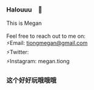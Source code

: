 
<!--
**lelemegan/lelemegan** is a ✨ _special_ ✨ repository because its `README.md` (this file) appears on your GitHub profile.

Here are some ideas to get you started:

- 🔭 I’m currently working on ...
- 🌱 I’m currently learning ...
- 👯 I’m looking to collaborate on ...
- 🤔 I’m looking for help with ...
- 💬 Ask me about ...
- 📫 How to reach me: ...
- 😄 Pronouns: ...
- ⚡ Fun fact: ...
-->

### Halouuu　👋
This is Megan\
\
Feel free to reach out to me on:\
⚡Email: tiongmegan@gmail.com\
⚡Twitter:\
⚡Instagram: megan.tiong

### 这个好好玩哦哦哦
